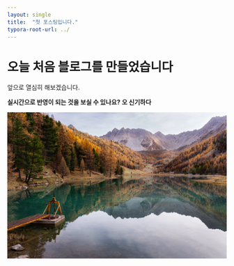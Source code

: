 ```yaml
---
layout: single
title:  "첫 포스팅입니다."
typora-root-url: ../
---
```


# 오늘 처음 블로그를 만들었습니다

앞으로 열심히 해보겠습니다.

**실시간으로 반영이 되는 것을 보실 수 있나요? 오 신기하다**

![sample](/images/2023-09-02-first/sample.jpg)
